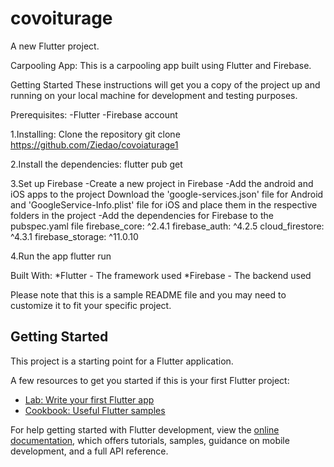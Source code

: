 # covoiturage

A new Flutter project.

Carpooling App:
This is a carpooling app built using Flutter and Firebase.

Getting Started
These instructions will get you a copy of the project up and running on your local machine for development and testing purposes.

Prerequisites:
-Flutter
-Firebase account

1.Installing:
Clone the repository
git clone https://github.com/Ziedao/covoiaturage1

2.Install the dependencies:
flutter pub get

3.Set up Firebase
-Create a new project in Firebase
-Add the android and iOS apps to the project
Download the 'google-services.json' file for Android and 'GoogleService-Info.plist' file for iOS and place them in the respective folders in the project
-Add the dependencies for Firebase to the pubspec.yaml file
firebase_core: ^2.4.1
firebase_auth: ^4.2.5
cloud_firestore: ^4.3.1
firebase_storage: ^11.0.10

4.Run the app
flutter run



Built With:
*Flutter - The framework used
*Firebase - The backend used

Please note that this is a sample README file and you may need to customize it to fit your specific project.


## Getting Started

This project is a starting point for a Flutter application.

A few resources to get you started if this is your first Flutter project:

- [Lab: Write your first Flutter app](https://docs.flutter.dev/get-started/codelab)
- [Cookbook: Useful Flutter samples](https://docs.flutter.dev/cookbook)

For help getting started with Flutter development, view the
[online documentation](https://docs.flutter.dev/), which offers tutorials,
samples, guidance on mobile development, and a full API reference.
